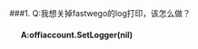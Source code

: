 ###1. Q:我想关掉fastwego的log打印，该怎么做？
####  &nbsp;&nbsp;&nbsp;&nbsp;&nbsp;&nbsp;A:offiaccount.SetLogger(nil)